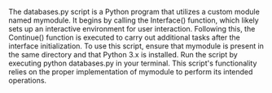 The databases.py script is a Python program that utilizes a custom module named mymodule. It begins by calling the Interface() function, which likely sets up an interactive environment for user interaction. Following this, the Continue() function is executed to carry out additional tasks after the interface initialization. To use this script, ensure that mymodule is present in the same directory and that Python 3.x is installed. Run the script by executing python databases.py in your terminal. This script's functionality relies on the proper implementation of mymodule to perform its intended operations.
